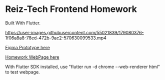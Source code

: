 # Reiz-Tech Frontend Homework
Built With Flutter.

https://user-images.githubusercontent.com/55021839/179080376-1f06a8a8-78ed-472b-9ac2-570630099533.mp4

[Figma Prototype here](https://www.figma.com/proto/hcl3iQ80KAOoYX6Nd6TEn2/ReizTech-Homework-Assignment?page-id=0%3A1&node-id=2%3A35&viewport=-625%2C469%2C0.62&scaling=contain&starting-point-node-id=2%3A35)  

[Homework WebPage here](https://www.reiz-tech-homework.web.app)

With Flutter SDK installed, use "flutter run -d chrome --web-renderer html" to test webpage.
